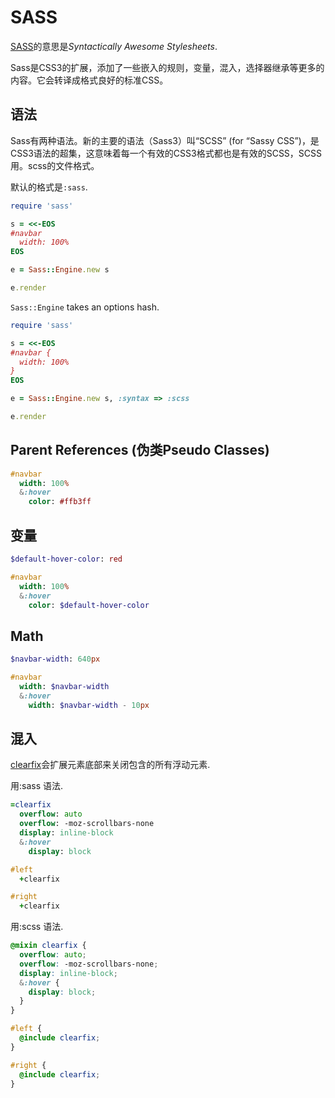 SASS
====

[SASS](http://sass-lang.com/)的意思是*Syntactically Awesome Stylesheets*.

Sass是CSS3的扩展，添加了一些嵌入的规则，变量，混入，选择器继承等更多的内容。它会转译成格式良好的标准CSS。

语法
------

Sass有两种语法。新的主要的语法（Sass3）叫“SCSS” (for “Sassy CSS”)，是CSS3语法的超集，这意味着每一个有效的CSS3格式都也是有效的SCSS，SCSS用。scss的文件格式。

默认的格式是`:sass`.

``` ruby
require 'sass'

s = <<-EOS
#navbar
  width: 100%
EOS

e = Sass::Engine.new s

e.render
```

`Sass::Engine` takes an options hash.

``` ruby
require 'sass'

s = <<-EOS
#navbar {
  width: 100%
}
EOS

e = Sass::Engine.new s, :syntax => :scss

e.render
```

Parent References (伪类Pseudo Classes)
----------------------------------

``` sass
#navbar
  width: 100%
  &:hover
    color: #ffb3ff
```

变量
---------

``` sass
$default-hover-color: red

#navbar
  width: 100%
  &:hover
    color: $default-hover-color
```

Math
----

``` sass
$navbar-width: 640px

#navbar
  width: $navbar-width
  &:hover
    width: $navbar-width - 10px
```

混入
------

[clearfix](http://www.sitepoint.com/simple-clearing-of-floats/)会扩展元素底部来关闭包含的所有浮动元素.

用:sass 语法.

``` sass
=clearfix
  overflow: auto
  overflow: -moz-scrollbars-none
  display: inline-block
  &:hover
    display: block

#left
  +clearfix

#right
  +clearfix
```

用:scss 语法.

``` scss
@mixin clearfix { 
  overflow: auto;
  overflow: -moz-scrollbars-none;
  display: inline-block;
  &:hover {
    display: block;
  }
}

#left {
  @include clearfix;
}

#right {
  @include clearfix;
}
```

